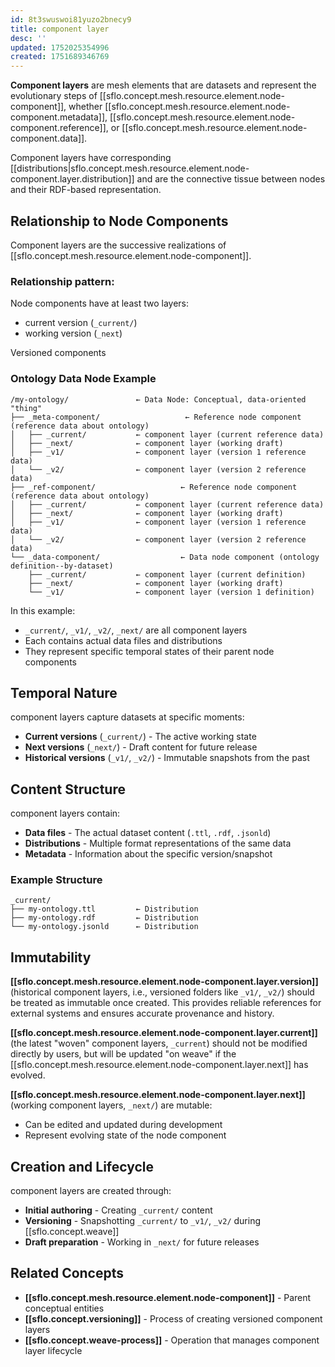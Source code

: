 ```yaml
---
id: 8t3swuswoi81yuzo2bnecy9
title: component layer
desc: ''
updated: 1752025354996
created: 1751689346769
---
```


**Component layers** are mesh elements that are datasets and represent the evolutionary steps of [[sflo.concept.mesh.resource.element.node-component]], whether [[sflo.concept.mesh.resource.element.node-component.metadata]], [[sflo.concept.mesh.resource.element.node-component.reference]], or [[sflo.concept.mesh.resource.element.node-component.data]]. 

Component layers have corresponding [[distributions|sflo.concept.mesh.resource.element.node-component.layer.distribution]] and are the connective tissue between nodes and their RDF-based representation.

## Relationship to Node Components

Component layers are the successive realizations of [[sflo.concept.mesh.resource.element.node-component]].

### Relationship pattern:

Node components have at least two layers:

- current version (`_current/`)
- working version (`_next`)

Versioned components 

### Ontology Data Node Example

```file
/my-ontology/               ← Data Node: Conceptual, data-oriented "thing"
├── _meta-component/                   ← Reference node component (reference data about ontology)
│   ├── _current/           ← component layer (current reference data)
│   ├── _next/              ← component layer (working draft)
│   ├── _v1/                ← component layer (version 1 reference data)
│   └── _v2/                ← component layer (version 2 reference data)
├── _ref-component/                   ← Reference node component (reference data about ontology)
│   ├── _current/           ← component layer (current reference data)
│   ├── _next/              ← component layer (working draft)
│   ├── _v1/                ← component layer (version 1 reference data)
│   └── _v2/                ← component layer (version 2 reference data)
└── _data-component/                  ← Data node component (ontology definition--by-dataset)
    ├── _current/           ← component layer (current definition)
    ├── _next/              ← component layer (working draft)
    └── _v1/                ← component layer (version 1 definition)
```

In this example:
- `_current/`, `_v1/`, `_v2/`, `_next/` are all component layers
- Each contains actual data files and distributions
- They represent specific temporal states of their parent node components

## Temporal Nature

component layers capture datasets at specific moments:

- **Current versions** (`_current/`) - The active working state
- **Next versions** (`_next/`) - Draft content for future release
- **Historical versions** (`_v1/`, `_v2/`) - Immutable snapshots from the past

## Content Structure

component layers contain:
- **Data files** - The actual dataset content (`.ttl`, `.rdf`, `.jsonld`)
- **Distributions** - Multiple format representations of the same data
- **Metadata** - Information about the specific version/snapshot

### Example Structure
```file
_current/
├── my-ontology.ttl         ← Distribution
├── my-ontology.rdf         ← Distribution  
└── my-ontology.jsonld      ← Distribution
```

## Immutability

**[[sflo.concept.mesh.resource.element.node-component.layer.version]]** (historical component layers, i.e., versioned folders like `_v1/`, `_v2/`) should be treated as immutable once created. This provides reliable references for external systems and ensures accurate provenance and history.

**[[sflo.concept.mesh.resource.element.node-component.layer.current]]** (the latest "woven" component layers, `_current`) should not be modified directly by users, but will be updated "on weave" if the [[sflo.concept.mesh.resource.element.node-component.layer.next]] has evolved. 

**[[sflo.concept.mesh.resource.element.node-component.layer.next]]** (working component layers, `_next/`) are mutable:
- Can be edited and updated during development
- Represent evolving state of the node component

## Creation and Lifecycle

component layers are created through:
- **Initial authoring** - Creating `_current/` content
- **Versioning** - Snapshotting `_current/` to `_v1/`, `_v2/` during [[sflo.concept.weave]]
- **Draft preparation** - Working in `_next/` for future releases

## Related Concepts

- **[[sflo.concept.mesh.resource.element.node-component]]** - Parent conceptual entities
- **[[sflo.concept.versioning]]** - Process of creating versioned component layers
- **[[sflo.concept.weave-process]]** - Operation that manages component layer lifecycle